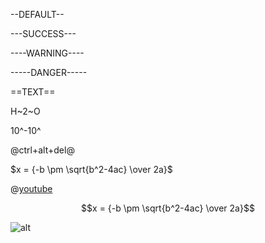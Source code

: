 --DEFAULT--

---SUCCESS---

----WARNING----

-----DANGER-----

==TEXT==

H~2~O

10^-10^

@ctrl+alt+del@

$x = {-b \pm \sqrt{b^2-4ac} \over 2a}$

@[youtube](NQYaVNuVvkU)

$$x = {-b \pm \sqrt{b^2-4ac} \over 2a}$$


![alt](http://i0.kym-cdn.com/entries/icons/original/000/017/299/OriginMacro.png@100px|auto)
